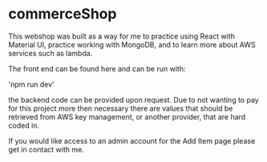 # commerceShop

This webshop was built as a way for me to practice using React with Material UI, practice working with MongoDB, and to learn more about AWS services such as lambda. 

The front end can be found here and can be run with:

'npm run dev'

the backend code can be provided upon request. Due to not wanting to pay for this project more then necessary there are values 
that should be retrieved from AWS key management, or another provider, that are hard coded in. 

If you would like access to an admin account for the Add Item page please get in contact with me. 